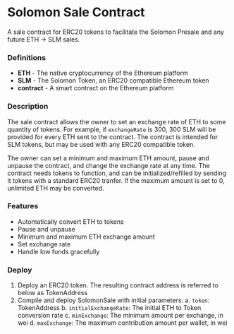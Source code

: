 # Solomon Sale Contract

A sale contract for ERC20 tokens to facilitate the Solomon Presale and any future ETH -> SLM sales.

### Definitions
- **ETH** - The native cryptocurrency of the Ethereum platform
- **SLM** - The Solomon Token, an ERC20 compatible Ethereum token
- **contract** - A smart contract on the Ethereum platform

### Description

The sale contract allows the owner to set an exchange rate of ETH to some quantity of tokens. For example, if `exchangeRate` is 300, 300 SLM
will be provided for every ETH sent to the contract. The contract is intended for SLM tokens, but may be used with any ERC20 compatible token.

The owner can set a minimum and maximum ETH amount, pause and unpause the contract, and change the exchange rate at any time. The contract needs tokens
to function, and can be initialized/refilled by sending it tokens with a standard ERC20 tranfer. If the maximum amount is set to 0,
unlimited ETH may be converted.

### Features
- Automatically convert ETH to tokens
- Pause and unpause
- Minimum and maximum ETH exchange amount
- Set exchange rate
- Handle low funds gracefully

### Deploy

1. Deploy an ERC20 token. The resulting contract address is referred to below as TokenAddress
2. Compile and deploy SolomonSale with initial parameters:
    a. `token`: TokenAddress
    b. `initialExchangeRate`: The initial ETH to Token conversion rate
    c. `minExchange`: The minimum amount per exchange, in wei
    d. `maxExchange`: The maximum contribution amount per wallet, in wei
